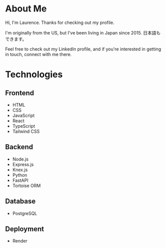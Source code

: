 # About Me
Hi, I'm Laurence. Thanks for checking out my profile.  

I'm originally from the US, but I've been living in Japan since 2015. 日本語もできます。

Feel free to check out my LinkedIn profile, and if you're interested in getting in touch, connect with me there.

# Technologies
## Frontend
- HTML
- CSS
- JavaScript
- React
- TypeScript
- Tailwind CSS

## Backend
- Node.js
- Express.js
- Knex.js
- Python
- FastAPI
- Tortoise ORM

## Database
- PostgreSQL

## Deployment
- Render

<!--
**laurencecnerual/laurencecnerual** is a ✨ _special_ ✨ repository because its `README.md` (this file) appears on your GitHub profile.

Here are some ideas to get you started:

- 🔭 I’m currently working on ...
- 🌱 I’m currently learning ...
- 👯 I’m looking to collaborate on ...
- 🤔 I’m looking for help with ...
- 💬 Ask me about ...
- 📫 How to reach me: ...
- 😄 Pronouns: ...
- ⚡ Fun fact: ...
-->
